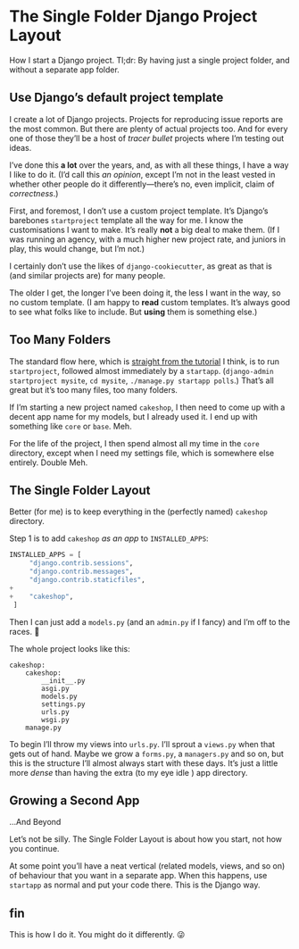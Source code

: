 # The Single Folder Django Project Layout

How I start a Django project.
Tl;dr: By having just a single project folder, and without a separate app folder.

## Use Django’s default project template

I create a lot of Django projects. Projects for reproducing issue reports are the most common. But there are plenty of actual projects too. And for every one of those they’ll be a host of _tracer bullet_ projects where I’m testing out ideas.

I’ve done this **a lot** over the years, and, as with all these things, I have a way I like to do it. (I’d call this _an opinion_, except I’m not in the least vested in whether other people do it differently—there’s no, even implicit, claim of _correctness_.)

First, and foremost, I don’t use a custom project template. It’s Django’s barebones `startproject` template all the way for me. I know the customisations I want to make. It’s really **not** a big deal to make them. (If I was running an agency, with a much higher new project rate, and juniors in play, this would change, but I’m not.)

I certainly don’t use the likes of `django-cookiecutter`, as great as that is (and similar projects are) for many people.

The older I get, the longer I’ve been doing it, the less I want in the way, so no custom template. (I am happy to **read** custom templates. It’s always good to see what folks like to include. But **using** them is something else.)

## Too Many Folders

The standard flow here, which is [straight from the tutorial](https://docs.djangoproject.com/en/dev/intro/tutorial01/) I think, is to run `startproject`, followed almost immediately by a `startapp`. (`django-admin startproject mysite`, `cd mysite`, `./manage.py startapp polls`.) That’s all great but it’s too many files, too many folders.

If I’m starting a new project named `cakeshop`, I then need to come up with a decent app name for my models, but I already used it. I end up with something like `core` or `base`. Meh.

For the life of the project, I then spend almost all my time in the `core` directory, except when I need my settings file, which is somewhere else entirely. Double Meh.

## The Single Folder Layout

Better (for me) is to keep everything in the (perfectly named) `cakeshop` directory.

Step 1 is to add `cakeshop`  _as an app_ to `INSTALLED_APPS`:

```python
INSTALLED_APPS = [
     "django.contrib.sessions",
     "django.contrib.messages",
     "django.contrib.staticfiles",
+
+    "cakeshop",
 ]

```

Then I can just add a `models.py` (and an `admin.py` if I fancy) and I’m off to the races. 🏇

The whole project looks like this:

```
cakeshop:
	cakeshop:
		__init__.py
		asgi.py
		models.py
		settings.py
		urls.py
		wsgi.py
	manage.py
```

To begin I’ll throw my views into `urls.py`. I’ll sprout a `views.py` when that gets out of hand. Maybe we grow a `forms.py`, a `managers.py` and so on, but this is the structure I’ll almost always start with these days. It’s just a little more _dense_ than having the extra (to my eye idle ) app directory.

## Growing a Second App
…And Beyond

Let’s not be silly. The Single Folder Layout is about how you start, not how you continue.

At some point you’ll have a neat vertical (related models, views, and so on) of behaviour that you want in a separate app. When this happens, use `startapp` as normal and put your code there. This is the Django way.

## fin
This is how I do it. You might do it  differently. 😜


